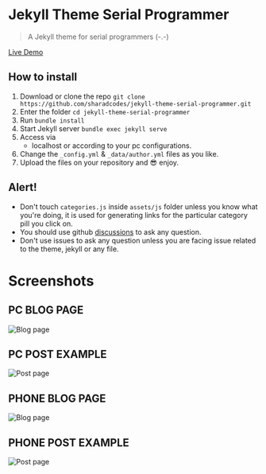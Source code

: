 # Jekyll Theme Serial Programmer

> A Jekyll theme for serial programmers (-.-)

[Live Demo](https://sharadcodes.github.io/jekyll-theme-serial-programmer/)

## How to install

1. Download or clone the repo
   `git clone https://github.com/sharadcodes/jekyll-theme-serial-programmer.git`
2. Enter the folder
   `cd jekyll-theme-serial-programmer`
3. Run
   `bundle install`
4. Start Jekyll server
   `bundle exec jekyll serve`
5. Access via
   - localhost or according to your pc configurations.
6. Change the `_config.yml` & `_data/author.yml` files as you like.
7. Upload the files on your repository and :sunglasses: enjoy.

## Alert!

* Don't touch `categories.js` inside `assets/js` folder unless you know what you're doing, it is used for generating links for the particular category pill you click on.
* You should use github [discussions](https://github.com/sharadcodes/jekyll-theme-serial-programmer/discussions) to ask any question.
* Don't use issues to ask any question unless you are facing issue related to the theme, jekyll or any file.

# Screenshots

## PC BLOG PAGE

![Blog page](https://raw.githubusercontent.com/sharadcodes/jekyll-theme-serial-programmer/main/screenshots/pc_blog.png)

## PC POST EXAMPLE

![Post page](https://raw.githubusercontent.com/sharadcodes/jekyll-theme-serial-programmer/main/screenshots/pc_post.png)

## PHONE BLOG PAGE

![Blog page](https://raw.githubusercontent.com/sharadcodes/jekyll-theme-serial-programmer/main/screenshots/mobile_blog.png)

## PHONE POST EXAMPLE

![Post page](https://raw.githubusercontent.com/sharadcodes/jekyll-theme-serial-programmer/main/screenshots/mobile_post.png)
